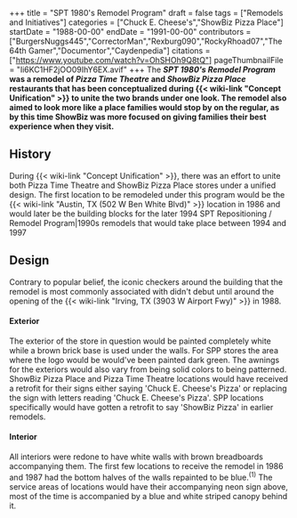 +++
title = "SPT 1980's Remodel Program"
draft = false
tags = ["Remodels and Initiatives"]
categories = ["Chuck E. Cheese's","ShowBiz Pizza Place"]
startDate = "1988-00-00"
endDate = "1991-00-00"
contributors = ["BurgersNuggs445","CorrectorMan","Rexburg090","RockyRhoad07","The 64th Gamer","Documentor","Caydenpedia"]
citations = ["https://www.youtube.com/watch?v=OhSHOh9Q8tQ"]
pageThumbnailFile = "Ii6KC1HF2jOO09IhY6EX.avif"
+++
The ***SPT 1980's Remodel Program* was a remodel of *Pizza Time Theatre* and *ShowBiz Pizza Place* restaurants that has been conceptualized during {{< wiki-link "Concept Unification" >}} to unite the two brands under one look. The remodel also aimed to look more like a place families would stop by on the regular, as by this time ShowBiz was more focused on giving families their best experience when they visit.**

## History

During {{< wiki-link "Concept Unification" >}}, there was an effort to unite both Pizza Time Theatre and ShowBiz Pizza Place stores under a unified design.
The first location to be remodeled under this program would be the {{< wiki-link "Austin, TX (502 W Ben White Blvd)" >}} location in 1986 and would later be the building blocks for the later 1994 SPT Repositioning / Remodel Program|1990s remodels that would take place between 1994 and 1997

## Design

Contrary to popular belief, the iconic checkers around the building that the remodel is most commonly associated with didn't debut until around the opening of the {{< wiki-link "Irving, TX (3903 W Airport Fwy)" >}} in 1988.

#### Exterior

The exterior of the store in question would be painted completely white while a brown brick base is used under the walls. For SPP stores the area where the logo would be would've been painted dark green. The awnings for the exteriors would also vary from being solid colors to being patterned.
ShowBiz Pizza Place and Pizza Time Theatre locations would have received a retrofit for their signs either saying 'Chuck E. Cheese's Pizza' or replacing the sign with letters reading 'Chuck E. Cheese's Pizza'. SPP locations specifically would have gotten a retrofit to say 'ShowBiz Pizza' in earlier remodels.

#### Interior

All interiors were redone to have white walls with brown breadboards accompanying them. The first few locations to receive the remodel in 1986 and 1987 had the bottom halves of the walls repainted to be blue.<sup>(1)</sup>
The service areas of locations would have their accompanying neon sign above, most of the time is accompanied by a blue and white striped canopy behind it.
